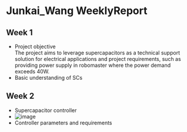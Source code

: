Junkai_Wang WeeklyReport
==========
Week 1
---------
* Project objective<br> 
The project aims to leverage supercapacitors as a technical support solution for electrical applications and project requirements, such as providing power supply in robomaster where the power demand exceeds 40W.
* Basic understanding of SCs

Week 2
---------
*  Supercapacitor controller
*  ![image](https://github.com/FURP-2023-2024/Junkai-Wang-WeeklyReport/assets/173127755/a37ff74f-55a5-40ea-abbb-b2519e626b5e)
*  Controller parameters and requirements 
